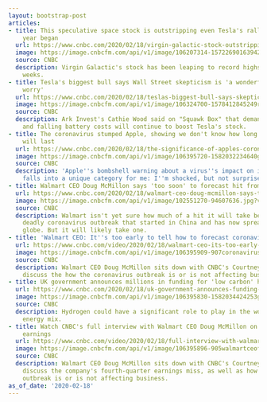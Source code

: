 ```yaml
---
layout: bootstrap-post
articles:
- title: This speculative space stock is outstripping even Tesla's rally since the
    year began
  url: https://www.cnbc.com/2020/02/18/virgin-galactic-stock-outstripping-even-tesla-since-year-began-spce.html
  image: https://image.cnbcfm.com/api/v1/image/106207314-15722690163942019-10-28t130946z_1961459776_rc167264bfc0_rtrmadp_3_virgin-galactic-ipo1.jpg?v=1572269071
  source: CNBC
  description: Virgin Galactic's stock has been leaping to record highs in recent
    weeks.
- title: Tesla's biggest bull says Wall Street skepticism is 'a wonderful wall of
    worry'
  url: https://www.cnbc.com/2020/02/18/teslas-biggest-bull-says-skepticism-is-a-wonderful-wall-of-worry.html
  image: https://image.cnbcfm.com/api/v1/image/106324700-1578412845249rts2xgj9.jpg?v=1578412924
  source: CNBC
  description: Ark Invest's Cathie Wood said on "Squawk Box" that demand in China
    and falling battery costs will continue to boost Tesla's stock.
- title: The coronavirus stumped Apple, showing we don't know how long the threat
    will last
  url: https://www.cnbc.com/2020/02/18/the-significance-of-apples-coronavirus-warning.html
  image: https://image.cnbcfm.com/api/v1/image/106395720-1582032234640gettyimages-1201582595.jpeg?v=1582032275
  source: CNBC
  description: 'Apple''s bombshell warning about a virus''s impact on its business
    falls into a unique category for me: I''m shocked, but not surprised.'
- title: Walmart CEO Doug McMillon says 'too soon' to forecast hit from deadly coronavirus
  url: https://www.cnbc.com/2020/02/18/walmart-ceo-doug-mcmillon-says-too-soon-to-forecast-coronavirus-hit.html
  image: https://image.cnbcfm.com/api/v1/image/102551270-94607636.jpg?v=1582032467
  source: CNBC
  description: Walmart isn't yet sure how much of a hit it will take because of the
    deadly coronavirus outbreak that started in China and has now spread across the
    globe. But it will likely take one.
- title: 'Walmart CEO: It''s too early to tell how to forecast coronavirus impact'
  url: https://www.cnbc.com/video/2020/02/18/walmart-ceo-its-too-early-to-tell-how-to-forecast-coronavirus-impact.html
  image: https://image.cnbcfm.com/api/v1/image/106395909-907coronavirusmcmillon.jpg?v=1582035511
  source: CNBC
  description: Walmart CEO Doug McMillon sits down with CNBC's Courtney Reagan to
    discuss the how the coronavirus outbreak is or is not affecting business.
- title: UK government announces millions in funding for 'low carbon' hydrogen production
  url: https://www.cnbc.com/2020/02/18/uk-government-announces-funding-for-low-carbon-hydrogen-production.html
  image: https://image.cnbcfm.com/api/v1/image/106395830-1582034424253gettyimages-1157197177.jpeg?v=1582034524
  source: CNBC
  description: Hydrogen could have a significant role to play in the world's future
    energy mix.
- title: Watch CNBC's full interview with Walmart CEO Doug McMillon on fourth-quarter
    earnings
  url: https://www.cnbc.com/video/2020/02/18/full-interview-with-walmart-ceo-doug-mcmillon-q4-earnings.html
  image: https://image.cnbcfm.com/api/v1/image/106395896-905walmartceofull.jpg?v=1582034967
  source: CNBC
  description: Walmart CEO Doug McMillon sits down with CNBC's Courtney Reagan to
    discuss the company's fourth-quarter earnings miss, as well as how the coronavirus
    outbreak is or is not affecting business.
as_of_date: '2020-02-18'
---
```


